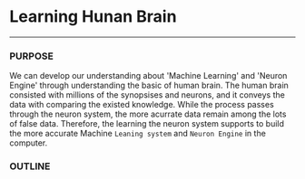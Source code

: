 # **Learning Hunan Brain**
* * * 

### PURPOSE
We can develop our understanding about 'Machine Learning' and 'Neuron Engine' through understanding the basic of human brain. The human brain consisted with millions of the synopsises and neurons, and it conveys the data with comparing the existed knowledge. While the process passes through the neuron system, the more acurrate data remain among the lots of false data. Therefore, the learning the neuron system supports to build the more accurate Machine `Leaning system` and `Neuron Engine` in the computer. 

### OUTLINE
> 
